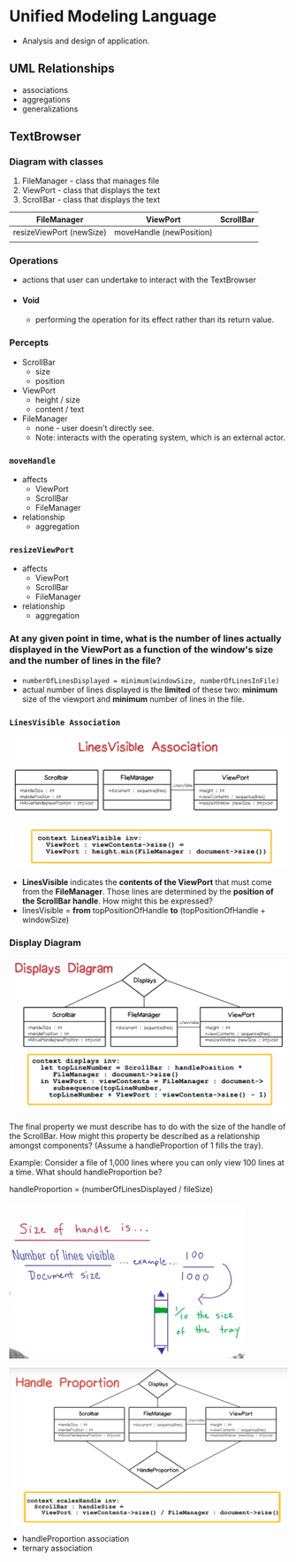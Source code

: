 # Unified Modeling Language
- Analysis and design of application.

## UML Relationships
- associations
- aggregations
- generalizations


## TextBrowser 
### Diagram with classes
1. FileManager - class that manages file
2. ViewPort - class that displays the text
3. ScrollBar - class that displays the text



|FileManager|   ViewPort|ScrollBar|
|:--------------:|:--------------:|:--------------:|
|resizeViewPort (newSize)|moveHandle (newPosition)||
|||


### Operations
- actions that user can undertake to interact with the TextBrowser

- #### Void 
  - performing the operation for its effect rather than its return value.

### Percepts
- ScrollBar
  - size
  - position
- ViewPort
  - height / size
  - content / text
- FileManager
  - none - user doesn't directly see.
  - Note: interacts with the operating system, which is an external actor.

### `moveHandle` 
- affects
  - ViewPort
  - ScrollBar
  - FileManager
- relationship
  - aggregation

### `resizeViewPort` 
- affects
  - ViewPort
  - ScrollBar
  - FileManager
- relationship
  - aggregation

### At any given point in time, what is the **number of lines** actually **displayed in the ViewPort** as a **function** of the **window's size** and the **number of lines in the file**?
- `numberOfLinesDisplayed = minimum(windowSize, numberOfLinesInFile)`
- actual number of lines displayed is the **limited** of these two: **minimum** size of the viewport and **minimum** number of lines in the file.

### `LinesVisible Association`
![](/images/lines_visible_association.png)
- **LinesVisible** indicates the **contents of the ViewPort** that must come from the **FileManager**. Those lines are determined by the **position of the ScrollBar handle**. How might this be expressed?
- linesVisible = **from** topPositionOfHandle **to** (topPositionOfHandle + windowSize)

### Display Diagram
![](/images/display_diagram.png)

The final property we must describe has to do with the size of the handle of the ScrollBar. How might this property be described as a relationship amongst components? (Assume a handleProportion of 1 fills the tray).

Example: Consider a file of 1,000 lines where you can only view 100 lines at a time. What should handleProportion be?

handleProportion = (numberOfLinesDisplayed / fileSize)

![](/images/handle_proportion.png)

![](/images/handle_proportion_diagram.png)
- handleProportion association
- ternary association

